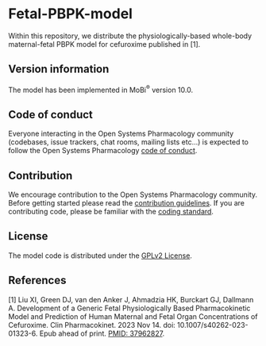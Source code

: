 # Fetal-PBPK-model

Within this repository, we distribute the physiologically-based whole-body maternal-fetal PBPK model for cefuroxime published in [1]. 

## Version information
The model has been implemented in MoBi<sup>®</sup> version 10.0.

## Code of conduct
Everyone interacting in the Open Systems Pharmacology community (codebases, issue trackers, chat rooms, mailing lists etc...) is expected to follow the Open Systems Pharmacology [code of conduct](https://github.com/Open-Systems-Pharmacology/Suite/blob/master/CODE_OF_CONDUCT.md#contributor-covenant-code-of-conduct).

## Contribution
We encourage contribution to the Open Systems Pharmacology community. Before getting started please read the [contribution guidelines](https://github.com/Open-Systems-Pharmacology/Suite/blob/master/CONTRIBUTING.md#ways-to-contribute). If you are contributing code, please be familiar with the [coding standard](https://github.com/Open-Systems-Pharmacology/Suite/blob/master/CODING_STANDARDS.md#visual-studio-settings).

## License
The model code is distributed under the [GPLv2 License](https://github.com/Open-Systems-Pharmacology/Suite/blob/develop/LICENSE).

## References
[1] Liu XI, Green DJ, van den Anker J, Ahmadzia HK, Burckart GJ, Dallmann A. Development of a Generic Fetal Physiologically Based Pharmacokinetic Model and Prediction of Human Maternal and Fetal Organ Concentrations of Cefuroxime. Clin Pharmacokinet. 2023 Nov 14. doi: 10.1007/s40262-023-01323-6. Epub ahead of print. [PMID: 37962827](https://pubmed.ncbi.nlm.nih.gov/37962827/).
